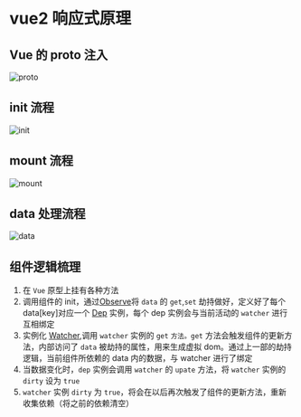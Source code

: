 # vue2 响应式原理

## Vue 的 proto 注入

![proto](/vue2_proto.png)

## init 流程

![init](/vue2_init.png)

## mount 流程

![mount](/vue2_mount.png)

## data 处理流程

![data](/vue2_data.png)

## 组件逻辑梳理

1. 在 `Vue` 原型上挂有各种方法
2. 调用组件的 init，通过[Observe](/js/vue2/observe)将 `data` 的 `get`,`set` 劫持做好，定义好了每个 data[key]对应一个 [Dep](/js/vue2/dep) 实例，每个 dep 实例会与当前活动的 `watcher` 进行互相绑定
3. 实例化 [Watcher](/js/vue2/watcher),调用 `watcher` 实例的 `get` `方法。get` 方法会触发组件的更新方法，内部访问了 `data` 被劫持的属性，用来生成虚拟 dom。通过上一部的劫持逻辑，当前组件所依赖的 data 内的数据，与 watcher 进行了绑定
4. 当数据变化时，`dep` 实例会调用 `watcher` 的 `upate` 方法，将 `watcher` 实例的 `dirty` 设为 `true`
5. `watcher` 实例 `dirty` 为 `true`，将会在以后再次触发了组件的更新方法，重新收集依赖（将之前的依赖清空）
